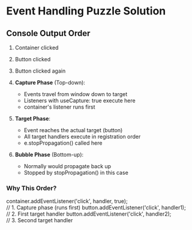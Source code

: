 # Event Handling Puzzle Solution

## Console Output Order
1. Container clicked
2. Button clicked
3. Button clicked again

1. **Capture Phase** (Top-down):
   - Events travel from window down to target
   - Listeners with useCapture: true execute here
   - container's listener runs first

2. **Target Phase**:
   - Event reaches the actual target (button)
   - All target handlers execute in registration order
   - e.stopPropagation() called here

3. **Bubble Phase** (Bottom-up):
   - Normally would propagate back up
   - Stopped by stopPropagation() in this case

### Why This Order?
container.addEventListener('click', handler, true);  
// 1. Capture phase (runs first)
button.addEventListener('click', handler1);         
// 2. First target handler
button.addEventListener('click', handler2);       
// 3. Second target handler